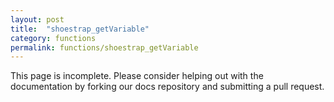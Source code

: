 ```yaml
---
layout: post
title:  "shoestrap_getVariable"
category: functions
permalink: functions/shoestrap_getVariable
---
```


This page is incomplete. Please consider helping out with the documentation by forking our docs repository and submitting a pull request.